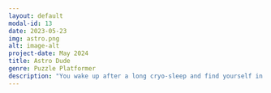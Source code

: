 ```yaml
---
layout: default
modal-id: 13
date: 2023-05-23
img: astro.png
alt: image-alt
project-date: May 2024
title: Astro Dude
genre: Puzzle Platformer
description: "You wake up after a long cryo-sleep and find yourself in an unknown planet! With the help of your trusty companion R0B0T, can escape and make your way back home? Play in your browser at <a href='http://uvacs.games/games/gbstudio/astro'>http://uvacs.games/games/gbstudio/astro</a> <em>A game by David Lee</em>"
---
```

